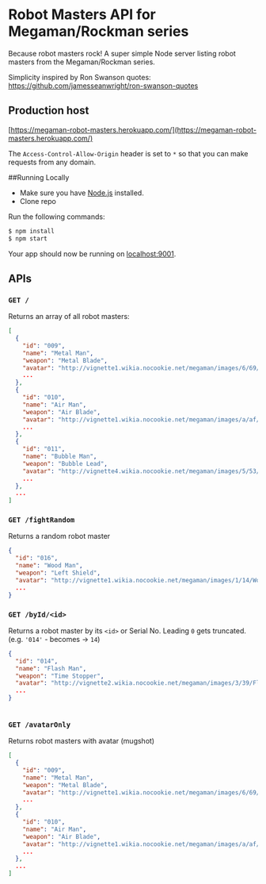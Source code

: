 # Robot Masters API for Megaman/Rockman series
Because robot masters rock! A super simple Node server listing robot masters from the Megaman/Rockman series.

Simplicity inspired by Ron Swanson quotes:
https://github.com/jamesseanwright/ron-swanson-quotes

## Production host
[https://megaman-robot-masters.herokuapp.com/](https://megaman-robot-masters.herokuapp.com/)

The `Access-Control-Allow-Origin` header is set to `*` so that you can make requests from any domain.

##Running Locally
* Make sure you have [Node.js](http://nodejs.org) installed.
* Clone repo

Run the following commands:

```sh
$ npm install
$ npm start
```

Your app should now be running on [localhost:9001](http://localhost:9001/).

## APIs

### `GET /`
Returns an array of all robot masters:
```json
[
  {
    "id": "009",
    "name": "Metal Man",
    "weapon": "Metal Blade",
    "avatar": "http://vignette1.wikia.nocookie.net/megaman/images/6/69/Metalmugshot.png",
    ...
  },
  {
    "id": "010",
    "name": "Air Man",
    "weapon": "Air Blade",
    "avatar": "http://vignette1.wikia.nocookie.net/megaman/images/a/af/Airmugshot.png",
    ...
  },
  {
    "id": "011",
    "name": "Bubble Man",
    "weapon": "Bubble Lead",
    "avatar": "http://vignette4.wikia.nocookie.net/megaman/images/5/53/Bubblemugshot.png",
    ...
  },
  ...
]
```
### `GET /fightRandom`
Returns a random robot master 
```json
{
  "id": "016",
  "name": "Wood Man",
  "weapon": "Left Shield",
  "avatar": "http://vignette1.wikia.nocookie.net/megaman/images/1/14/Woodmugshot.png",
  ...
}
```

### `GET /byId/<id>`
Returns a robot master by its `<id>` or Serial No. Leading `0` gets truncated. (e.g. `'014'` - becomes -> `14`)
```json
{
  "id": "014",
  "name": "Flash Man",
  "weapon": "Time Stopper",
  "avatar": "http://vignette2.wikia.nocookie.net/megaman/images/3/39/Flashmugshot.png",
  ...
}
    
```
### `GET /avatarOnly`
Returns robot masters with avatar (mugshot)
```json
[
  {
    "id": "009",
    "name": "Metal Man",
    "weapon": "Metal Blade",
    "avatar": "http://vignette1.wikia.nocookie.net/megaman/images/6/69/Metalmugshot.png",
    ...
  },
  {
    "id": "010",
    "name": "Air Man",
    "weapon": "Air Blade",
    "avatar": "http://vignette1.wikia.nocookie.net/megaman/images/a/af/Airmugshot.png",
    ...
  },
  ...
]
```